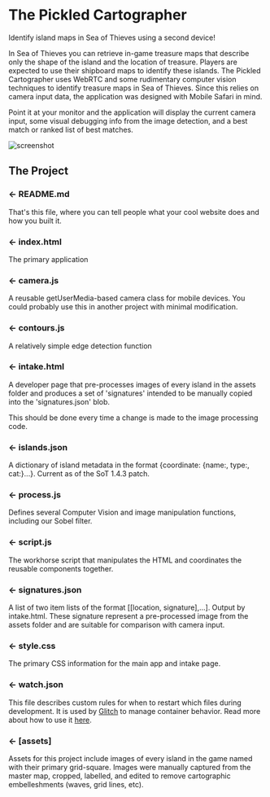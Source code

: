 The Pickled Cartographer
========================

Identify island maps in Sea of Thieves using a second device!


In Sea of Thieves you can retrieve in-game treasure maps that describe only the shape of the island and the location of treasure. Players are expected to use their shipboard maps to identify these islands. The Pickled Cartographer uses WebRTC and some rudimentary computer vision techniques to identify treasure maps in Sea of Thieves. Since this relies on camera input data, the application was designed with Mobile Safari in mind.

Point it at your monitor and the application will display the current camera input, some visual debugging info from the image detection, and a best match or ranked list of best matches.

![screenshot](https://cdn.glitch.com/4945918e-6ab3-4a5c-8549-71e001d5a0e8%2Fimage0.png?1551685987039)


The Project
------------

### ← README.md

That's this file, where you can tell people what your cool website does and how you built it.

### ← index.html

The primary application

### ← camera.js

A reusable getUserMedia-based camera class for mobile devices. You could probably use this in another project with minimal modification.

### ← contours.js

A relatively simple edge detection function

### ← intake.html

A developer page that pre-processes images of every island in the assets folder and produces a set of 'signatures' intended to be manually copied into the 'signatures.json' blob.

This should be done every time a change is made to the image processing code.

### ← islands.json

A dictionary of island metadata in the format {coordinate: {name:, type:, cat:}...}. Current as of the SoT 1.4.3 patch.

### ← process.js

Defines several Computer Vision and image manipulation functions, including our Sobel filter.

### ← script.js

The workhorse script that manipulates the HTML and coordinates the reusable components together.

### ← signatures.json

A list of two item lists of the format [[location, signature],...]. Output by intake.html. These signature represent a pre-processed image from the assets folder and are suitable for comparison with camera input.

### ← style.css

The primary CSS information for the main app and intake page.

### ← watch.json

This file describes custom rules for when to restart which files during development. It is used by [Glitch](glitch.com) to manage container behavior. Read more about how to use it [here](https://glitch.com/edit/#!/watch-json).

### ← [assets]

Assets for this project include images of every island in the game named with their primary grid-square. Images were manually captured from the master map, cropped, labelled, and edited to remove cartographic embelleshments (waves, grid lines, etc).